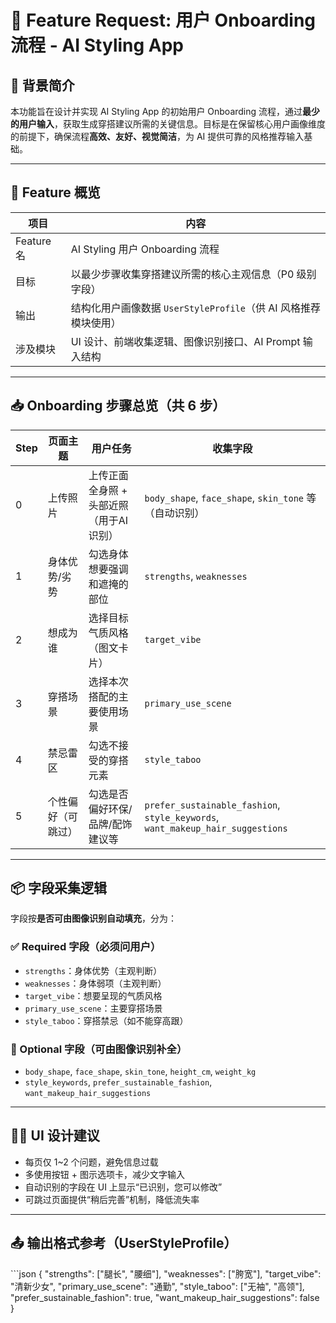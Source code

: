 # 🎯 Feature Request: 用户 Onboarding 流程 - AI Styling App

## 🧩 背景简介

本功能旨在设计并实现 AI Styling App 的初始用户 Onboarding 流程，通过**最少的用户输入**，获取生成穿搭建议所需的关键信息。目标是在保留核心用户画像维度的前提下，确保流程**高效、友好、视觉简洁**，为 AI 提供可靠的风格推荐输入基础。

---

## 🧭 Feature 概览

| 项目       | 内容                                                            |
| ---------- | --------------------------------------------------------------- |
| Feature 名 | AI Styling 用户 Onboarding 流程                                 |
| 目标       | 以最少步骤收集穿搭建议所需的核心主观信息（P0 级别字段）         |
| 输出       | 结构化用户画像数据 `UserStyleProfile`（供 AI 风格推荐模块使用） |
| 涉及模块   | UI 设计、前端收集逻辑、图像识别接口、AI Prompt 输入结构         |

---

## 📥 Onboarding 步骤总览（共 6 步）

| Step | 页面主题           | 用户任务                                | 收集字段                                                                       |
| ---- | ------------------ | --------------------------------------- | ------------------------------------------------------------------------------ |
| 0    | 上传照片           | 上传正面全身照 + 头部近照（用于AI识别） | `body_shape`, `face_shape`, `skin_tone` 等（自动识别）                         |
| 1    | 身体优势/劣势      | 勾选身体想要强调和遮掩的部位            | `strengths`, `weaknesses`                                                      |
| 2    | 想成为谁           | 选择目标气质风格（图文卡片）            | `target_vibe`                                                                  |
| 3    | 穿搭场景           | 选择本次搭配的主要使用场景              | `primary_use_scene`                                                            |
| 4    | 禁忌雷区           | 勾选不接受的穿搭元素                    | `style_taboo`                                                                  |
| 5    | 个性偏好（可跳过） | 勾选是否偏好环保/品牌/配饰建议等        | `prefer_sustainable_fashion`, `style_keywords`, `want_makeup_hair_suggestions` |

---

## 📦 字段采集逻辑

字段按**是否可由图像识别自动填充**，分为：

### ✅ Required 字段（必须问用户）

- `strengths`：身体优势（主观判断）
- `weaknesses`：身体弱项（主观判断）
- `target_vibe`：想要呈现的气质风格
- `primary_use_scene`：主要穿搭场景
- `style_taboo`：穿搭禁忌（如不能穿高跟）

### 🧠 Optional 字段（可由图像识别补全）

- `body_shape`, `face_shape`, `skin_tone`, `height_cm`, `weight_kg`
- `style_keywords`, `prefer_sustainable_fashion`, `want_makeup_hair_suggestions`

---

## 🧑‍🎨 UI 设计建议

- 每页仅 1~2 个问题，避免信息过载
- 多使用按钮 + 图示选项卡，减少文字输入
- 自动识别的字段在 UI 上显示“已识别，您可以修改”
- 可跳过页面提供“稍后完善”机制，降低流失率

---

## 📤 输出格式参考（UserStyleProfile）

\`\`\`json
{
"strengths": ["腿长", "腰细"],
"weaknesses": ["胯宽"],
"target_vibe": "清新少女",
"primary_use_scene": "通勤",
"style_taboo": ["无袖", "高领"],
"prefer_sustainable_fashion": true,
"want_makeup_hair_suggestions": false
}
